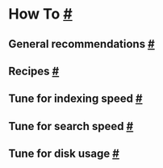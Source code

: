 # How To [#](https://www.elastic.co/guide/en/elasticsearch/reference/current/how-to.html#how-to)
## General recommendations [#](https://www.elastic.co/guide/en/elasticsearch/reference/current/general-recommendations.html#general-recommendations)
## Recipes [#](https://www.elastic.co/guide/en/elasticsearch/reference/current/recipes.html#recipes)
## Tune for indexing speed [#](https://www.elastic.co/guide/en/elasticsearch/reference/current/tune-for-indexing-speed.html#tune-for-indexing-speed)
## Tune for search speed [#](https://www.elastic.co/guide/en/elasticsearch/reference/current/tune-for-search-speed.html#tune-for-search-speed)
## Tune for disk usage [#](https://www.elastic.co/guide/en/elasticsearch/reference/current/tune-for-disk-usage.html#tune-for-disk-usage)

<!--stackedit_data:
eyJoaXN0b3J5IjpbLTg5NjU4MzU1OV19
-->
